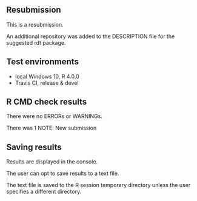## Resubmission
This is a resubmission.

An additional repository was added to the DESCRIPTION file for
the suggested rdt package.

## Test environments
* local Windows 10, R 4.0.0
* Travis CI, release & devel

## R CMD check results
There were no ERRORs or WARNINGs.

There was 1 NOTE: New submission

## Saving results
Results are displayed in the console.

The user can opt to save results to a text file.

The text file is saved to the R session temporary directory
unless the user specifies a different directory.
